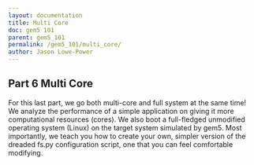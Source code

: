 ```yaml
---
layout: documentation
title: Multi Core
doc: gem5 101
parent: gem5_101
permalink: /gem5_101/multi_core/
author: Jason Lowe-Power
---
```


## Part 6 Multi Core
For this last part, we go both multi-core and full system at the same
time\! We analyze the performance of a simple application on giving it
more computational resources (cores). We also boot a full-fledged
unmodified operating system (Linux) on the target system simulated by
gem5. Most importantly, we teach you how to create your own, simpler
version of the dreaded fs.py configuration script, one that you can feel
comfortable modifying.
